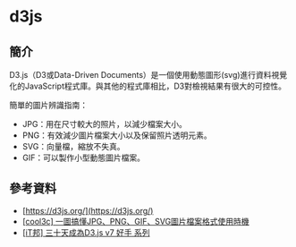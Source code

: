 # d3js

## 簡介

D3.js（D3或Data-Driven Documents）是一個使用動態圖形(svg)進行資料視覺化的JavaScript程式庫。與其他的程式庫相比，D3對檢視結果有很大的可控性。

簡單的圖片辨識指南：&#x20;

* JPG：用在尺寸較大的照片，以減少檔案大小。&#x20;
* PNG：有效減少圖片檔案大小以及保留照片透明元素。&#x20;
* SVG：向量檔，縮放不失真。&#x20;
* GIF：可以製作小型動態圖片檔案。



## 參考資料

* [https://d3js.org/](https://d3js.org/)
* [\[cool3c\] 一圖搞懂JPG、PNG、GIF、SVG圖片檔案格式使用時機](https://www.cool3c.com/article/146971)
* [\[iT邦\] 三十天成為D3.js v7 好手 系列](https://ithelp.ithome.com.tw/users/20134930/ironman/4181)
